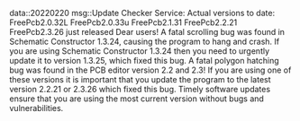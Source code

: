 data::20220220
msg::Update Checker Service:
Actual versions to date:
FreePcb2.0.32L
FreePcb2.0.33u
FreePcb2.1.31
FreePcb2.2.21
FreePcb2.3.26 just released
Dear users! A fatal scrolling bug was found in Schematic Constructor 1.3.24, causing the program to hang and crash. If you are using Schematic Constructor 1.3.24 then you need to urgently update it to version 1.3.25, which fixed this bug.
A fatal polygon hatching bug was found in the PCB editor version 2.2 and 2.3! If you are using one of these versions it is important that you update the program to the latest version 2.2.21 or 2.3.26 which fixed this bug.
Timely software updates ensure that you are using the most current version without bugs and vulnerabilities.
